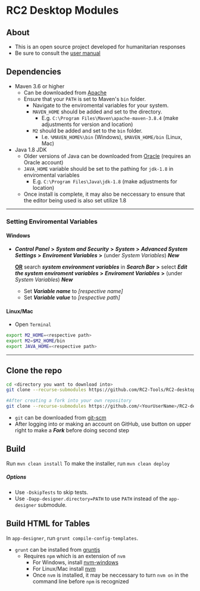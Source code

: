 # RC2 Desktop Modules

## About
- This is an open source project developed for humanitarian responses
- Be sure to consult the [user manual](https://reliefweb.int/report/world/rc2-relief-user-manual-all-users)

## Dependencies
- Maven 3.6 or higher
	- Can be downloaded from [Apache](https://maven.apache.org/download.cgi)
	- Ensure that your `PATH` is set to Maven's `bin` folder.
 		- Navigate to the enviromental variables for your system.
 		- `MAVEN_HOME` should be added and set to the directory.
   			- E.g. `C:\Program Files\Maven\apache-maven-3.8.4` (make adjustments for version and location)
     	- `M2` should be added and set to the `bin` folder.
       		- I.e. `%MAVEN_HOME%\bin` (Windows), `$MAVEN_HOME/bin` (Linux, Mac)
- Java 1.8 JDK
	- Older versions of Java can be downloaded from [Oracle](https://www.oracle.com/java/technologies/downloads/archive/) (requires an Oracle account)
 	- `JAVA_HOME` variable should be set to the pathing for `jdk-1.8` in enviromental variables
 		- E.g. `C:\Program Files\Java\jdk-1.8` (make adjustments for location)
   	- Once install is complete, it may also be neccessary to ensure that the editor being used is also set utilize 1.8

---
### Setting Enviromental Variables
#### Windows
- ***Control Panel*** **>** ***System and Security*** **>** ***System*** **>** ***Advanced System Settings*** **>** ***Enviroment Variables*** **>** (under *System Variables*) ***New***

  **<ins>OR</ins>** search ***system environment variables*** in ***Search Bar*** **>** select ***Edit the system enviroment variables*** **>** ***Enviroment Variables*** **>** (under *System Variables*) ***New***
	- Set ***Variable name*** to *[respective name]*
	- Set ***Variable value*** to *[respective path]*
#### Linux/Mac
- Open `Terminal`
```bash
export M2_HOME=<respective path>
export M2=$M2_HOME/bin
export JAVA_HOME=<respective path>
```
---

## Clone the repo
```bash
cd <directory you want to download into>
git clone --recurse-submodules https://github.com/RC2-Tools/RC2-desktop.git

#After creating a fork into your own repository
git clone --recurse-submodules https://github.com/<YourUserName>/RC2-desktop.git
```
- `git` can be downloaded from [git-scm](https://git-scm.com/downloads)
- After logging into or making an account on GitHub, use button on upper right to make a ***Fork*** before doing second step

## Build
Run `mvn clean install`
To make the installer, run `mvn clean deploy`

##### Options
 - Use `-DskipTests` to skip tests.
 - Use `-Dapp-designer.directory=PATH` to use `PATH` instead of the `app-designer` submodule.

## Build HTML for Tables
In `app-designer`, run `grunt compile-config-templates`.
- `grunt` can be installed from [gruntjs](https://gruntjs.com/getting-started)
	- Requires `npm` which is an extension of `nvm`
		- For Windows, install [nvm-windows](https://github.com/coreybutler/nvm-windows)
		- For Linux/Mac install [nvm](https://github.com/nvm-sh/nvm)
		- Once `nvm` is installed, it may be neccessary to turn `nvm on` in the command line before `npm` is recognized
